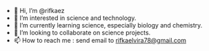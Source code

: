 - 👋 Hi, I’m @rifkaez
- 👀 I’m interested in science and technology.
- 🌱 I’m currently learning science, especially biology and chemistry.
- 💞️ I’m looking to collaborate on science projects.
- 📫 How to reach me : send email to rifkaelvira78@gmail.com

<!---
rifkaez/rifkaez is a ✨ special ✨ repository because its `README.md` (this file) appears on your GitHub profile.
You can click the Preview link to take a look at your changes.
--->
